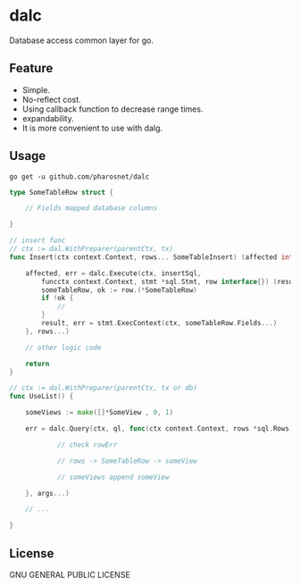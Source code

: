 # dalc
Database access common layer for go.

## Feature

- Simple.
- No-reflect cost.
- Using callback function to decrease range times.
- expandability.
- It is more convenient to use with dalg.

## Usage

`go get -u github.com/pharosnet/dalc`

```go
type SomeTableRow struct {

    // Fields mapped database columns

}

// insert func
// ctx := dal.WithPreparer(parentCtx, tx)
func Insert(ctx context.Context, rows... SomeTableInsert) (affected int64, err error) {

	affected, err = dalc.Execute(ctx, insertSql, 
		funcctx context.Context, stmt *sql.Stmt, row interface{}) (result sql.Result, err error) {
		someTableRow, ok := row.(*SomeTableRow)
		if !ok {
			// 
		}
		result, err = stmt.ExecContext(ctx, someTableRow.Fields...)
	}, rows...)

	// other logic code

	return 
}

// ctx := dal.WithPreparer(parentCtx, tx or db)
func UseList() {

	someViews := make([]*SomeView , 0, 1)

	err = dalc.Query(ctx, ql, func(ctx context.Context, rows *sql.Rows, rowErr error) error {

			// check rowErr

			// rows -> SomeTableRow -> someView

			// someViews append someView

	}, args...)

	// ...

}
```

## License

GNU GENERAL PUBLIC LICENSE 